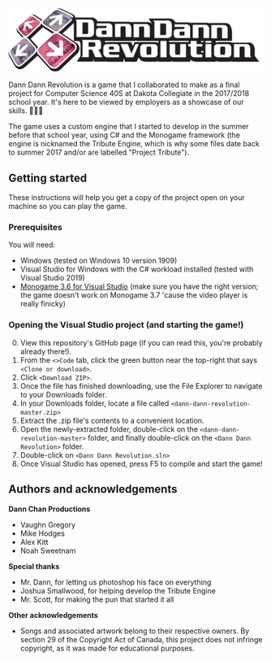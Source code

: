 ![Dann Dann Revolution logo](Dann%20Dann%20Revolution/Dann%20Dann%20Revolution/Content/Graphics/Logo%20ver.%204.png?raw=true)

Dann Dann Revolution is a game that I collaborated to make as a final project for Computer Science 40S at Dakota Collegiate in the 2017/2018 school year. It's here to be viewed by employers as a showcase of our skills. 👩‍💻😎

The game uses a custom engine that I started to develop in the summer before that school year, using C# and the Monogame framework (the engine is nicknamed the Tribute Engine, which is why some files date back to summer 2017 and/or are labelled "Project Tribute").

## Getting started
These instructions will help you get a copy of the project open on your machine so you can play the game.
### Prerequisites
You will need:
- Windows (tested on Windows 10 version 1909)
- Visual Studio for Windows with the C# workload installed (tested with Visual Studio 2019) 
- [Monogame 3.6 for Visual Studio](https://www.monogame.net/2017/03/01/monogame-3-6/) (make sure you have the right version; the game doesn't work on Monogame 3.7 'cause the video player is really finicky)
### Opening the Visual Studio project (and starting the game!)
0. View this repository's GitHub page (if you can read this, you're probably already there!).
1. From the `<>Code` tab, click the green button near the top-right that says `<Clone or download>`.
2. Click `<Download ZIP>`.
3. Once the file has finished downloading, use the File Explorer to navigate to your Downloads folder. 
4. In your Downloads folder, locate a file called `<dann-dann-revolution-master.zip>`
5. Extract the .zip file's contents to a convenient location.
6. Open the newly-extracted folder, double-click on the `<dann-dann-revolution-master>` folder, and finally double-click on the `<Dann Dann Revolution>` folder.
7. Double-click on `<Dann Dann Revolution.sln>`
8. Once Visual Studio has opened, press F5 to compile and start the game!

## Authors and acknowledgements
**Dann Chan Productions**
* Vaughn Gregory
* Mike Hodges
* Alex Kitt
* Noah Sweetnam

**Special thanks**
* Mr. Dann, for letting us photoshop his face on everything
* Joshua Smallwood, for helping develop the Tribute Engine
* Mr. Scott, for making the pun that started it all

**Other acknowledgements**
* Songs and associated artwork belong to their respective owners. By section 29 of the Copyright Act of Canada, this project does not infringe copyright, as it was made for educational purposes.
